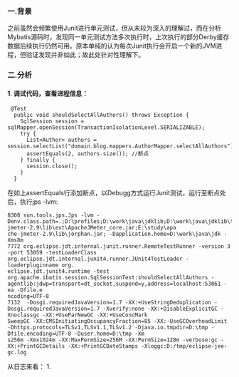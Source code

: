 ### 一.背景
之前虽然会频繁使用Junit进行单元测试，但从未较为深入的理解过，而在分析Mybatis源码时，发现同一单元测试方法多次执行时，上次执行的部分Derby缓存数据后续执行仍然可用。原本单纯的认为每次Junit执行会开启一个新的JVM进程，但验证发现并非如此；故此处针对性理解下。

### 二.分析
#### 1. 调试代码，查看进程信息：
```language
 @Test
  public void shouldSelectAllAuthors() throws Exception {
    SqlSession session = sqlMapper.openSession(TransactionIsolationLevel.SERIALIZABLE);
    try {
      List<Author> authors = session.selectList("domain.blog.mappers.AuthorMapper.selectAllAuthors");
      assertEquals(2, authors.size()); //断点
    } finally {
      session.close();
    }
  }
```
在如上assertEquals行添加断点，以Debugg方式运行Junit测试，运行至断点处后，执行jps -lvm:
```language
8308 sun.tools.jps.Jps -lvm -Denv.class.path=.;D:\profiles;D:\work\java\jdklib;D:\work\java\jdklib\tools.jar;E:\study\apache-jmeter-2.9\lib\ext\ApacheJMeter_core.jar;E:\study\apa
che-jmeter-2.9\lib\jorphan.jar; -Dapplication.home=D:\work\java\jdk -Xms8m
7772 org.eclipse.jdt.internal.junit.runner.RemoteTestRunner -version 3 -port 53059 -testLoaderClass org.eclipse.jdt.internal.junit4.runner.JUnit4TestLoader -loaderpluginname org.
eclipse.jdt.junit4.runtime -test org.apache.ibatis.session.SqlSessionTest:shouldSelectAllAuthors -agentlib:jdwp=transport=dt_socket,suspend=y,address=localhost:53061 -ea -Dfile.e
ncoding=UTF-8
7132  -Dosgi.requiredJavaVersion=1.7 -XX:+UseStringDeduplication -Dosgi.requiredJavaVersion=1.7 -Xverify:none -XX:+DisableExplicitGC -Xnoclassgc -XX:+UseParNewGC -XX:+UseConcMark
SweepGC -XX:CMSInitiatingOccupancyFraction=85 -XX:-UseGCOverheadLimit -Dhttps.protocols=TLSv1,TLSv1.1,TLSv1.2 -Djava.io.tmpdir=D:\tmp -Dfile.encoding=UTF-8 -Duser.home=D:\tmp -Xm
s256m -Xmx1024m -XX:MaxPermSize=256M -XX:PermSize=128m -verbose:gc -XX:+PrintGCDetails -XX:+PrintGCDateStamps -Xloggc:D:/tmp/eclipse-jee-gc.log
```
从日志来看：
1. 
